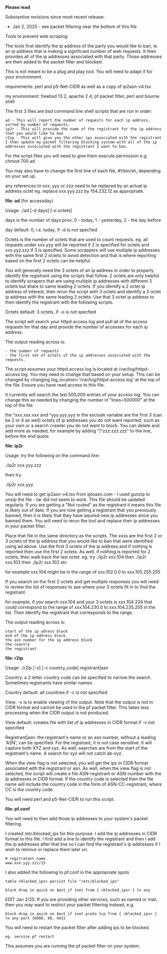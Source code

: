 **Please read**

Substantive revisions since most recent release:
 - Jan 2, 2025 - see packet filtering near the bottom of this file

Tools to prevent web scraping

The tools first identify the ip address of the party you would like to ban, ie. an ip address that is making a significant number of web requests. It then provides all of the ip addresses associated with that party. Those addresses are then added to the packet filter and blocked.

This is not meant to be a plug and play tool. You will need to adapt it for your environment.

requirements: perl and p5-Net-CIDR as well as a copy of ip2asn-v4.tsv 

my environment: freebsd 13.2, apache 2.4, pf packet filter, perl and bourne shell

The first 3 files are bsd command line shell scripts that are run in order:

    ad - This will report the number of requests for each ip address, sorted by number of requests.
    ip2r - This will provide the name of the registrant for the ip address that you would like to ban
    r2ip - This will give you the other ips associated with the registrant
    I then update my packet filtering blocking system with all of the ip addresses associated with the registrant I want to ban.

For the script files you will need to give them execute permission e.g. chmod 700 ad

You may also have to change the first line of each file, #!/bin/sh, depending on your set up.

any references to xxx, yyy or zzz need to be replaced by an actual ip address octet  eg. replace xxx.yyy.zzz by 154.232.12 as appropriate.

**file: ad** (for accessday) 

Usage: ./ad [-d days] [-o octets]

days is the number of days prior, 0 - today, 1 - yesterday, 2 - the day before

day default: 0, i.e. today, if -d is not specfied

Octets is the number of octets that are used to count requests. eg. all requests under xxx.yyy will be reported if 2 is specified for octets and xxx.yyy.zzz if 3 is specified.  Some scrappers will use multiple ip addresses with the same first 2 octets to avoid detection and that is where reporting based on the first 2 octets can be helpful.  

You will generally need the 3 octets of an ip address in order to properly identify the registrant using the scripts that follow.  2 octets are only helpful to identify scrapers that are using multiple ip addresses with different 3 octets but share to same leading 2 octets. If you identify a 2 octet ip address of interest, then rerun the script with 3 octets and identify a 3 octet ip address with the same leading 2 octets.  Use that 3 octet ip address to then identify the registrant with the following scripts.

Octets default: 3 octets, if -o is not specfied

The script will search your httpd access log and pull all of the access requests for that day and provide the number of accesses for each ip address. 

The output reading across is:

	- the number of requests 
	- the first set of octets of the ip addresses associated with the requests.

The script assumes your httpd access log is located at /var/log/httpd-access.log. You may need to change that based on your setup. This can be changed by changing log_location='/var/log/httpd-access.log' at the top of the file.  Ensure you have read access to this file.

It currently will search the last 500,000 entries of your access log. You can change this as needed by changing the number in "lines=500000" at the top of the file

the ^xxx.xxx.xxx and ^yyy.yyy.yyy in the exclude variable are the first 3 (can be 2 or 4 as well) octets of ip addresses you do not want reported, such as your own or a search crawler you do not want to block. You can delete and add more as needed, for example by adding "|^zzz.zzz.zzz" to the line, before the end quote.   

**file: ip2r** 

Usage: try the following on the command line:

./ip2r xxx.yyy.zzz

then try

./ip2r xxx.yyy

You will need to get ip2asn-v4.tsv from iptoasn.com - I used gunzip to unzip the file - tar did not seem to work.  This file should be updated regularly.  If you are getting a "Not routed" as the registrant it means this file is likely out of date.  If you are now getting a registrant that you previously banned, then it is likely that they have aquired new ip addresses since you banned them.  You will need to rerun the tool and replace their ip addresses in your packet filter.

Place that file in the same directory as the scripts. The xxxs are the first 2 or 3 octets of the ip address that you would like to ban that were identified using ad above. Use the first 3 octets of the ip address and if nothing is reported then use the first 2 octets.  As well, if nothing is reported for 2 octets, then walk back the last octet.  eg. try ./ip2r xxx.104 then ./ip2r xxx.103 then ./ip2r xxx.102 etc  

for example xxx.104 might be in the range of xxx.102.0.0 to xxx.105.255.255

If you search on the first 2 octets and get multiple responses you will need to review the list of responses to see where your 3 octets fit in to find the registrant.

for example, if you search xxx.104 and your 3 octets is xxx.104.234 that could correspond to the range of xxx.104.230.0 to xxx.104.235.255 in the list.  Then identify the registrant that corresponds to the range.

The output reading across is:

    start of the ip adress block
    end of the ip address block
    the asn number for the ip address block
    the country
    the registrant

**file: r2ip**

Usage: ./r2ip [-v] [-c country_code] registrant|asn

Country: a 2 letter country code can be specified to narrow the search. Sometimes registrants have similar names.

Country default: all countries if -c is not specified

View: -v is to enable viewing of the output.  Note that the output is not in CIDR format and cannot be used in the pf packet filter.  This takes less processing when the CIDR output is not produced.

View default: creates file with list of ip addresses in CIDR format if -v not specified

Registrant|asn: the registrant's name or an asn number, without a leading 'ASN', can be specified.  For the registrant, it is not case sensitive.  It will capture both XYZ and xyz.  As well, searches are from the start of the registrant's name.  A search for xyz will not catch ab-xyz.

When the view flag is not selected, you will get the ips in CIDR format associated with the registrant or asn.  As well, when the view flag is not selected, the script  will create a file ASN-registrant or ASN-number with the ip addresses in CIDR format.  If the country code is selected then the file name will include the country code in the form of ASN-CC-registrant, where CC is the country code.

You will need perl and p5-Net-CIDR to run this script.

**file: pf.conf** 

You will need to then add those ip addresses to your system's packet filtering.

I created /etc/blocked_ips for this purpose.  I add the ip addresses in CIDR format to this file.  I first add a line to identify the registrant and then I add the ip addresses after that line so I can find the registrant's ip addresses if I wish to remove or replace them later on.

	# regitratant-name
 	www.xxx.yyy.zzz/15
 
I also added the following to pf.conf in the appropriate spots

	table <blocked_ips> persist file "/etc/blocked_ips"

	block drop in quick on $ext_if inet from { <blocked_ips> } to any

	
EDIT Jan 2/25: If you are providing other services, such as named or mail, then you may want to restrict your packet filtering instead, e.g. 
 	
  	block drop in quick on $ext_if inet proto tcp from { <blocked_ips> } to any port {8080, 80, 443}
 
 You will need to restart the packet filter after adding ips to be blocked.

 	eg. service pf restart

This assumes you are running the pf packet filter on your system.
